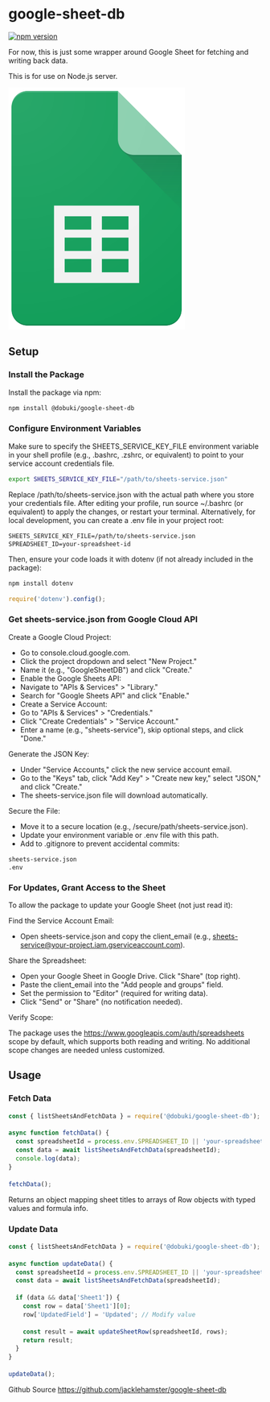 # google-sheet-db

[![npm version](https://badge.fury.io/js/@dobuki%2Fgoogle-sheet-db.svg)](https://www.npmjs.com/package/@dobuki/google-sheet-db)

For now, this is just some wrapper around Google Sheet for fetching and writing back data.

This is for use on Node.js server.

![icon](icon.png)

## Setup

### Install the Package

Install the package via npm:

```bash
npm install @dobuki/google-sheet-db
```

### Configure Environment Variables

Make sure to specify the SHEETS_SERVICE_KEY_FILE environment variable in your shell profile (e.g., .bashrc, .zshrc, or equivalent) to point to your service account credentials file.

```bash
export SHEETS_SERVICE_KEY_FILE="/path/to/sheets-service.json"
```

Replace /path/to/sheets-service.json with the actual path where you store your credentials file.
After editing your profile, run source ~/.bashrc (or equivalent) to apply the changes, or restart your terminal.
Alternatively, for local development, you can create a .env file in your project root:

```text
SHEETS_SERVICE_KEY_FILE=/path/to/sheets-service.json
SPREADSHEET_ID=your-spreadsheet-id
```

Then, ensure your code loads it with dotenv (if not already included in the package):

```bash
npm install dotenv
```

```javascript
require('dotenv').config();
```

### Get sheets-service.json from Google Cloud API

Create a Google Cloud Project:

- Go to console.cloud.google.com.
- Click the project dropdown and select "New Project."
- Name it (e.g., "GoogleSheetDB") and click "Create."
- Enable the Google Sheets API:
- Navigate to "APIs & Services" > "Library."
- Search for "Google Sheets API" and click "Enable."
- Create a Service Account:
- Go to "APIs & Services" > "Credentials."
- Click "Create Credentials" > "Service Account."
- Enter a name (e.g., "sheets-service"), skip optional steps, and click "Done."

Generate the JSON Key:

- Under "Service Accounts," click the new service account email.
- Go to the "Keys" tab, click "Add Key" > "Create new key," select "JSON," and click "Create."
- The sheets-service.json file will download automatically.

Secure the File:

- Move it to a secure location (e.g., /secure/path/sheets-service.json).
- Update your environment variable or .env file with this path.
- Add to .gitignore to prevent accidental commits:

```text
sheets-service.json
.env
```

### For Updates, Grant Access to the Sheet

To allow the package to update your Google Sheet (not just read it):

Find the Service Account Email:

- Open sheets-service.json and copy the client_email (e.g., <sheets-service@your-project.iam.gserviceaccount.com>).

Share the Spreadsheet:

- Open your Google Sheet in Google Drive.
Click "Share" (top right).
- Paste the client_email into the "Add people and groups" field.
- Set the permission to "Editor" (required for writing data).
- Click "Send" or "Share" (no notification needed).

Verify Scope:

The package uses the <https://www.googleapis.com/auth/spreadsheets> scope by default, which supports both reading and writing. No additional scope changes are needed unless customized.

## Usage

### Fetch Data

```javascript
const { listSheetsAndFetchData } = require('@dobuki/google-sheet-db');

async function fetchData() {
  const spreadsheetId = process.env.SPREADSHEET_ID || 'your-spreadsheet-id';
  const data = await listSheetsAndFetchData(spreadsheetId);
  console.log(data);
}

fetchData();
```

Returns an object mapping sheet titles to arrays of Row objects with typed values and formula info.

### Update Data

```javascript
const { listSheetsAndFetchData } = require('@dobuki/google-sheet-db');

async function updateData() {
  const spreadsheetId = process.env.SPREADSHEET_ID || 'your-spreadsheet-id';
  const data = await listSheetsAndFetchData(spreadsheetId);
  
  if (data && data['Sheet1']) {
    const row = data['Sheet1'][0];
    row['UpdatedField'] = 'Updated'; // Modify value
    
    const result = await updateSheetRow(spreadsheetId, rows);
    return result;
  }
}

updateData();
```

Github Source
<https://github.com/jacklehamster/google-sheet-db>
